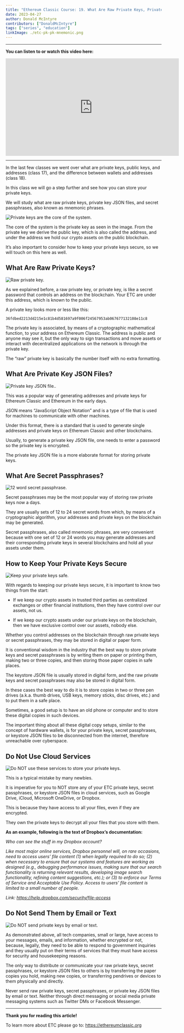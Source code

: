 ```yaml
---
title: "Ethereum Classic Course: 19. What Are Raw Private Keys, Private Key JSON Files, and Secret Passphrases?"
date: 2023-04-27
author: Donald McIntyre
contributors: ["DonaldMcIntyre"]
tags: ["series", "education"]
linkImage: ./etc-pk-pk-mnemonic.png
---
```


---
**You can listen to or watch this video here:**

<iframe width="560" height="315" src="https://www.youtube.com/embed/1zMg9FpxEyk" title="YouTube video player" frameborder="0" allow="accelerometer; autoplay; clipboard-write; encrypted-media; gyroscope; picture-in-picture; web-share" allowfullscreen></iframe>

---

In the last few classes we went over what are private keys, public keys, and addresses (class 17), and the difference between wallets and addresses (class 18).

In this class we will go a step further and see how you can store your private keys.

We will study what are raw private keys, private key JSON files, and secret passphrases, also known as mnemonic phrases.

![Private keys are the core of the system.](./1.png)

The core of the system is the private key as seen in the image. From the private key we derive the public key, which is also called the address, and under the address we hold our crypto assets on the public blockchain.

It’s also important to consider how to keep your private keys secure, so we will touch on this here as well.

## What Are Raw Private Keys?

![Raw private key.](./2.png)

As we explained before, a raw private key, or private key, is like a secret password that controls an address on the blockchain. Your ETC are under this address, which is known to the public.

A private key looks more or less like this:

```
36fdbed2213dd215e1c81b4d581697a9f006f24567953ab067677132108e11c8
```

The private key is associated, by means of a cryptographic mathematical function, to your address on Ethereum Classic. The address is public and anyone may see it, but the only way to sign transactions and move assets or interact with decentralized applications on the network is through the private key.

The “raw” private key is basically the number itself with no extra formatting.

## What Are Private Key JSON Files?

![Private key JSON file..](./3.png)

This was a popular way of generating addresses and private keys for Ethereum Classic and Ethereum in the early days. 

JSON means “JavaScript Object Notation” and is a type of file that is used for machines to communicate with other machines.

Under this format, there is a standard that is used to generate single addresses and private keys on Ethereum Classic and other blockchains.

Usually, to generate a private key JSON file, one needs to enter a password so the private key is encrypted.

The private key JSON file is a more elaborate format for storing private keys.

## What Are Secret Passphrases?

![12 word secret passphrase.](./4.png)

Secret passphrases may be the most popular way of storing raw private keys now a days. 

They are usually sets of 12 to 24 secret words from which, by means of a cryptographic algorithm, your addresses and private keys on the blockchain may be generated.

Secret passphrases, also called mnemonic phrases, are very convenient because with one set of 12 or 24 words you may generate addresses and their corresponding private keys in several blockchains and hold all your assets under them.

## How to Keep Your Private Keys Secure

![Keep your private keys safe.](./5.png)

With regards to keeping our private keys secure, it is important to know two things from the start:

- If we keep our crypto assets in trusted third parties as centralized exchanges or other financial institutions, then they have control over our assets, not us.

- If we keep our crypto assets under our private keys on the blockchain, then we have exclusive control over our assets, nobody else.

Whether you control addresses on the blockchain through raw private keys or secret passphrases, they may be stored in digital or paper form.

It is conventional wisdom in the industry that the best way to store private keys and secret passphrases is by writing them on paper or printing them, making two or three copies, and then storing those paper copies in safe places.

The keystore JSON file is usually stored in digital form, and the raw private keys and secret passphrases may also be stored in digital form.

In these cases the best way to do it is to store copies in two or three pen drives (a.k.a. thumb drives, USB keys, memory sticks, disc drives, etc.) and to put them in a safe place.

Sometimes, a good setup is to have an old phone or computer and to store these digital copies in such devices.

The important thing about all these digital copy setups, similar to the concept of hardware wallets, is for your private keys, secret passphrases, or keystore JSON files to be disconnected from the internet, therefore unreachable over cyberspace.

## Do Not Use Cloud Services

![Do NOT use these services to store your private keys.](./6.png)

This is a typical mistake by many newbies. 

It is imperative for you to NOT store any of your ETC private keys, secret passphrases, or keystore JSON files in cloud services, such as Google Drive, iCloud, Microsoft OneDrive, or Dropbox.

This is because they have access to all your files, even if they are encrypted.

They own the private keys to decrypt all your files that you store with them.

**As an example, following is the text of Dropbox’s documentation:**

*Who can see the stuff in my Dropbox account?*

*Like most major online services, Dropbox personnel will, on rare occasions, need to access users’ file content (1) when legally required to do so; (2) when necessary to ensure that our systems and features are working as designed (e.g., debugging performance issues, making sure that our search functionality is returning relevant results, developing image search functionality, refining content suggestions, etc.); or (3) to enforce our Terms of Service and Acceptable Use Policy. Access to users’ file content is limited to a small number of people.*

*Link: https://help.dropbox.com/security/file-access*

## Do Not Send Them by Email or Text

![Do NOT send private keys by email or text.](./7.png)

As demonstrated above, all tech companies, small or large, have access to your messages, emails, and information, whether encrypted or not, because, legally, they need to be able to respond to government inquiries and they usually put on their terms of services that they must have access for security and housekeeping reasons.

The only way to distribute or communicate your raw private keys, secret passphrases, or keystore JSON files to others is by transferring the paper copies you hold, making new copies, or transferring pendrives or devices to them physically and directly.

Never send raw private keys, secret passphrases, or private key JSON files by email or text. Neither through direct messaging or social media private messaging systems such as Twitter DMs or Facebook Messenger.

---

**Thank you for reading this article!**

To learn more about ETC please go to: https://ethereumclassic.org
